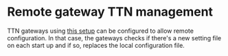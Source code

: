 # Remote gateway TTN management

TTN gateways using [this setup](https://github.com/ttn-zh/ic880a-gateway/tree/spi) can be configured to allow remote configuration. In that case, the gateways checks if there's a new setting file on each start up and if so, replaces the local configuration file.
